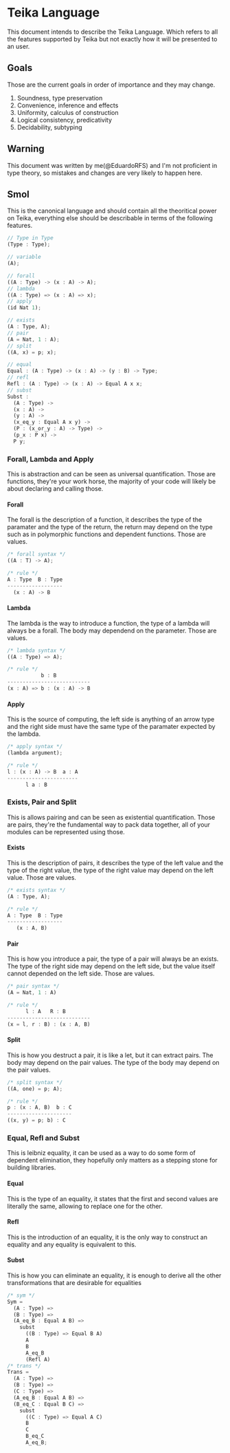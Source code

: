 # Teika Language

This document intends to describe the Teika Language. Which refers to all the features supported by Teika but not exactly how it will be presented to an user.

## Goals

Those are the current goals in order of importance and they may change.

1. Soundness, type preservation
2. Convenience, inference and effects
3. Uniformity, calculus of construction
4. Logical consistency, predicativity
5. Decidability, subtyping

## Warning

This document was written by me(@EduardoRFS) and I'm not proficient in type theory, so mistakes and changes are very likely to happen here.

## Smol

This is the canonical language and should contain all the theoritical power on Teika, everything else should be describable in terms of the following features.

```rust
// Type in Type
(Type : Type);

// variable
(A);

// forall
((A : Type) -> (x : A) -> A);
// lambda
((A : Type) => (x : A) => x);
// apply
(id Nat 1);

// exists
(A : Type, A);
// pair
(A = Nat, 1 : A);
// split
((A, x) = p; x);

// equal
Equal : (A : Type) -> (x : A) -> (y : B) -> Type;
// refl
Refl : (A : Type) -> (x : A) -> Equal A x x;
// subst
Subst :
  (A : Type) ->
  (x : A) ->
  (y : A) ->
  (x_eq_y : Equal A x y) ->
  (P : (x_or_y : A) -> Type) ->
  (p_x : P x) ->
  P y;
```

### Forall, Lambda and Apply

This is abstraction and can be seen as universal quantification. Those are functions, they're your work horse, the majority of your code will likely be about declaring and calling those.

#### Forall

The forall is the description of a function, it describes the type of the paramater and the type of the return, the return may depend on the type such as in polymorphic functions and dependent functions. Those are values.

```rust
/* forall syntax */
((A : T) -> A);

/* rule */
A : Type  B : Type
------------------
  (x : A) -> B
```

#### Lambda

The lambda is the way to introduce a function, the type of a lambda will always be a forall. The body may dependend on the parameter. Those are values.

```rust
/* lambda syntax */
((A : Type) => A);

/* rule */
           b : B
---------------------------
(x : A) => b : (x : A) -> B
```

#### Apply

This is the source of computing, the left side is anything of an arrow type and the right side must have the same type of the paramater expected by the lambda.

```rust
/* apply syntax */
(lambda argument);

/* rule */
l : (x : A) -> B  a : A
-----------------------
      l a : B
```

### Exists, Pair and Split

This is allows pairing and can be seen as existential quantification. Those are pairs, they're the fundamental way to pack data together, all of your modules can be represented using those.

#### Exists

This is the description of pairs, it describes the type of the left value and the type of the right value, the type of the right value may depend on the left value. Those are values.

```rust
/* exists syntax */
(A : Type, A);

/* rule */
A : Type  B : Type
------------------
   (x : A, B)
```

#### Pair

This is how you introduce a pair, the type of a pair will always be an exists. The type of the right side may depend on the left side, but the value itself cannot depended on the left side. Those are values.

```rust
/* pair syntax */
(A = Nat, 1 : A)

/* rule */
      l : A   R : B
---------------------------
(x = l, r : B) : (x : A, B)
```

#### Split

This is how you destruct a pair, it is like a let, but it can extract pairs. The body may depend on the pair values. The type of the body may depend on the pair values.

```rust
/* split syntax */
((A, one) = p; A);

/* rule */
p : (x : A, B)  b : C
---------------------
((x, y) = p; b) : C
```

### Equal, Refl and Subst

This is leibniz equality, it can be used as a way to do some form of dependent elimination, they hopefully only matters as a stepping stone for building libraries.

#### Equal

This is the type of an equality, it states that the first and second values are literally the same, allowing to replace one for the other.

#### Refl

This is the introduction of an equality, it is the only way to construct an equality and any equality is equivalent to this.

#### Subst

This is how you can eliminate an equality, it is enough to derive all the other transformations that are desirable for equalities

```rust
/* sym */
Sym =
  (A : Type) =>
  (B : Type) =>
  (A_eq_B : Equal A B) =>
    subst
      ((B : Type) => Equal B A)
      A
      B
      A_eq_B
      (Refl A)
/* trans */
Trans =
  (A : Type) =>
  (B : Type) =>
  (C : Type) =>
  (A_eq_B : Equal A B) =>
  (B_eq_C : Equal B C) =>
    subst
      ((C : Type) => Equal A C)
      B
      C
      B_eq_C
      A_eq_B;
```
